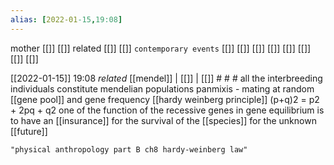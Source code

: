 ```yaml
---
alias: [2022-01-15,19:08]
---
```

 mother [[]] [[]]
 related [[]] [[]]
 `contemporary events` [[]] [[]] [[]] [[]] [[]] [[]] [[]] [[]]

[[2022-01-15]] 19:08 _related_ [[mendel]] | [[]] | [[]] # # #
all the interbreeding individuals constitute mendelian populations
panmixis - mating at random
[[gene pool]] and gene frequency
[[hardy weinberg principle]]
(p+q)2 = p2 + 2pq + q2
one of the function of the recessive genes in gene equilibrium is to have an [[insurance]] for the survival of the [[species]] for the unknown [[future]]

```query
"physical anthropology part B ch8 hardy-weinberg law"
```
